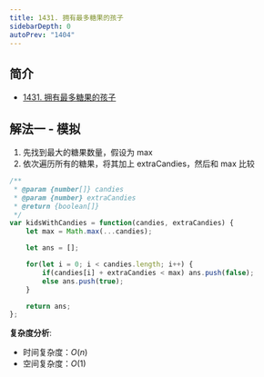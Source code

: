 ```yaml
---
title: 1431. 拥有最多糖果的孩子
sidebarDepth: 0
autoPrev: "1404"
---
```

## 简介
- [1431. 拥有最多糖果的孩子](https://leetcode-cn.com/problems/kids-with-the-greatest-number-of-candies/)

## 解法一 - 模拟
1. 先找到最大的糖果数量，假设为 max
2. 依次遍历所有的糖果，将其加上 extraCandies，然后和 max 比较

```javascript
/**
 * @param {number[]} candies
 * @param {number} extraCandies
 * @return {boolean[]}
 */
var kidsWithCandies = function(candies, extraCandies) {
    let max = Math.max(...candies);

    let ans = [];

    for(let i = 0; i < candies.length; i++) {
        if(candies[i] + extraCandies < max) ans.push(false);
        else ans.push(true);
    }

    return ans;
};
```
**复杂度分析**:
- 时间复杂度：$O(n)$
- 空间复杂度：$O(1)$

